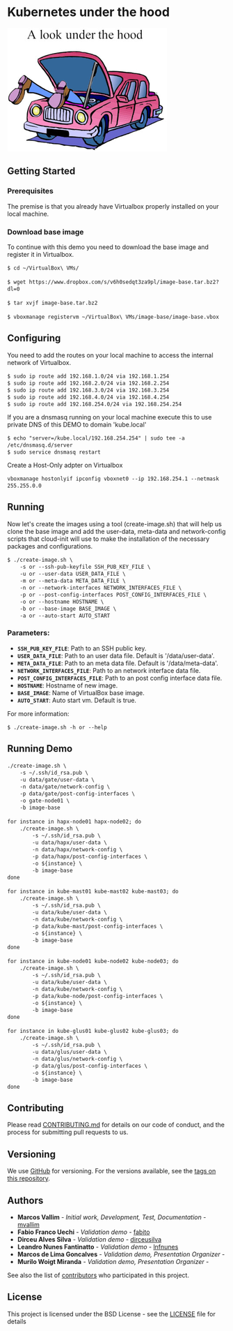 # Kubernetes under the hood
![](under-the-hood.jpg)

## Getting Started

### Prerequisites
The premise is that you already have Virtualbox properly installed on your local machine.

### Download base image
To continue with this demo you need to download the base image and register it in Virtualbox.

```
$ cd ~/VirtualBox\ VMs/

$ wget https://www.dropbox.com/s/v6h0sedqt3za9pl/image-base.tar.bz2?dl=0

$ tar xvjf image-base.tar.bz2

$ vboxmanage registervm ~/VirtualBox\ VMs/image-base/image-base.vbox
```

## Configuring

You need to add the routes on your local machine to access the internal network of Virtualbox.

```
$ sudo ip route add 192.168.1.0/24 via 192.168.1.254
$ sudo ip route add 192.168.2.0/24 via 192.168.2.254
$ sudo ip route add 192.168.3.0/24 via 192.168.3.254
$ sudo ip route add 192.168.4.0/24 via 192.168.4.254
$ sudo ip route add 192.168.254.0/24 via 192.168.254.254
```

If you are a dnsmasq running on your local machine execute this to use private DNS of this DEMO to domain 'kube.local'

```
$ echo "server=/kube.local/192.168.254.254" | sudo tee -a /etc/dnsmasq.d/server
$ sudo service dnsmasq restart
```

Create a Host-Only adpter on Virtualbox

```
vboxmanage hostonlyif ipconfig vboxnet0 --ip 192.168.254.1 --netmask 255.255.0.0
```

## Running

Now let's create the images using a tool (create-image.sh) that will help us clone the base image and add the user-data, meta-data and network-config scripts that cloud-init will use to make the installation of the necessary packages and configurations.

```
$ ./create-image.sh \
    -s or --ssh-pub-keyfile SSH_PUB_KEY_FILE \
    -u or --user-data USER_DATA_FILE \
    -m or --meta-data META_DATA_FILE \
    -n or --network-interfaces NETWORK_INTERFACES_FILE \
    -p or --post-config-interfaces POST_CONFIG_INTERFACES_FILE \
    -o or --hostname HOSTNAME \
    -b or --base-image BASE_IMAGE \
    -a or --auto-start AUTO_START
```

### Parameters:
* __`SSH_PUB_KEY_FILE`__: Path to an SSH public key.
* __`USER_DATA_FILE`__: Path to an user data file. Default is '/data/user-data'.
* __`META_DATA_FILE`__: Path to an meta data file. Default is '/data/meta-data'.
* __`NETWORK_INTERFACES_FILE`__: Path to an network interface data file.
* __`POST_CONFIG_INTERFACES_FILE`__: Path to an post config interface data file.
* __`HOSTNAME`__: Hostname of new image.
* __`BASE_IMAGE`__: Name of VirtualBox base image.
* __`AUTO_START`__: Auto start vm. Default is true.

For more information:
```
$ ./create-image.sh -h or --help
```

## Running Demo

```
./create-image.sh \
    -s ~/.ssh/id_rsa.pub \
    -u data/gate/user-data \
    -n data/gate/network-config \
    -p data/gate/post-config-interfaces \
    -o gate-node01 \
    -b image-base

for instance in hapx-node01 hapx-node02; do
    ./create-image.sh \
        -s ~/.ssh/id_rsa.pub \
        -u data/hapx/user-data \
        -n data/hapx/network-config \
        -p data/hapx/post-config-interfaces \
        -o ${instance} \
        -b image-base
done

for instance in kube-mast01 kube-mast02 kube-mast03; do
    ./create-image.sh \
        -s ~/.ssh/id_rsa.pub \
        -u data/kube/user-data \
        -n data/kube/network-config \
        -p data/kube-mast/post-config-interfaces \
        -o ${instance} \
        -b image-base
done

for instance in kube-node01 kube-node02 kube-node03; do
    ./create-image.sh \
        -s ~/.ssh/id_rsa.pub \
        -u data/kube/user-data \
        -n data/kube/network-config \
        -p data/kube-node/post-config-interfaces \
        -o ${instance} \
        -b image-base
done

for instance in kube-glus01 kube-glus02 kube-glus03; do
    ./create-image.sh \
        -s ~/.ssh/id_rsa.pub \
        -u data/glus/user-data \
        -n data/glus/network-config \
        -p data/glus/post-config-interfaces \
        -o ${instance} \
        -b image-base
done
```

## Contributing

Please read [CONTRIBUTING.md](CONTRIBUTING.md) for details on our code of conduct, and the process for submitting pull requests to us.

## Versioning

We use [GitHub](https://github.com/mvallim/kubernetes-under-the-hood) for versioning. For the versions available, see the [tags on this repository](https://github.com/mvallim/kubernetes-under-the-hood/tags). 

## Authors

* **Marcos Vallim** - *Initial work, Development, Test, Documentation* - [mvallim](https://github.com/mvallim)
* **Fabio Franco Uechi** - *Validation demo* - [fabito](https://github.com/fabito)
* **Dirceu Alves Silva** - *Validation demo* - [dirceusilva](https://github.com/dirceuSilva)
* **Leandro Nunes Fantinatto** - *Validation demo* - [lnfnunes](https://github.com/lnfnunes)
* **Marcos de Lima Goncalves** - *Validation demo, Presentation Organizer* - []()
* **Murilo Woigt Miranda** - *Validation demo, Presentation Organizer* - []()

See also the list of [contributors](CONTRIBUTORS.txt) who participated in this project.

## License

This project is licensed under the BSD License - see the [LICENSE](LICENSE) file for details
